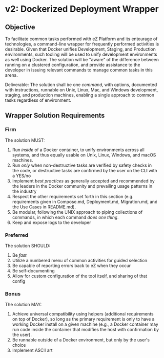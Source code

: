 # v2: Dockerized Deployment Wrapper

## Objective

To facilitate common tasks performed with eZ Platform and its entourage of
technologies, a command-line wrapper for frequently performed activities is
desirable. Given that Docker unifies Development, Staging, and Production
environments, such tooling will be used to unify development environments as
well using Docker. The solution will be "aware" of the difference between
running on a clustered configuration, and provide assistance to the developer in
issuing relevant commands to manage common tasks in this arena.

Deliverable: The solution shall be one _command_, with options, documented with
instructions, runnable on Unix, Linux, Mac, and Windows development, staging,
and production machines, enabling a single approach to common tasks regardless
of environment.

## Wrapper Solution Requirements

### Firm
The solution MUST:
1. Run _inside_ of a Docker container, to unify environments across all systems,
  and thus equally usable on Unix, Linux, Windows, and macOS machines.
1. Run _only_ when non-destructive tasks are verified by safety checks in the
  code, or destructive tasks are confirmed by the user on the CLI with a YES/no
1. Implement _best practices_ as generally accepted and recommended by the
  leaders in the Docker community and prevailing usage patterns in the industry
1. Respect the other requirements set forth in this section (e.g. requirements
  given in Compose.md, Deployment.md, Migration.md, and the Use Cases in
  README.md).
1. Be modular, following the UNIX approach to piping collections of commands, in
  which each command _does one thing_.
1. Keep and expose logs to the developer

### Preferred
The solution SHOULD:
1. Be _fast_
1. Utilize a numbered menu of common activities for guided selection
1. Be capable of reporting errors back to eZ when they occur
1. Be self-documenting
1. Allow for custom configuration of the tool itself, and sharing of that config

### Bonus
The solution MAY:
1. Achieve universal compatibility using helpers (additional requirements on top
  of Docker), so long as the primary requirement is only to have a working
  Docker install on a given machine (e.g., a Docker container may run code
  inside the container that modifies the host with confirmation by the user).
1. Be runnable outside of a Docker environment, but only by the user's choice
1. Implement ASCII art
